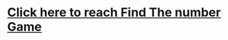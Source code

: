 # [Click here to reach Find The number Game](https://musatirgithub.github.io/FindTheNumberGame/)
![]()
